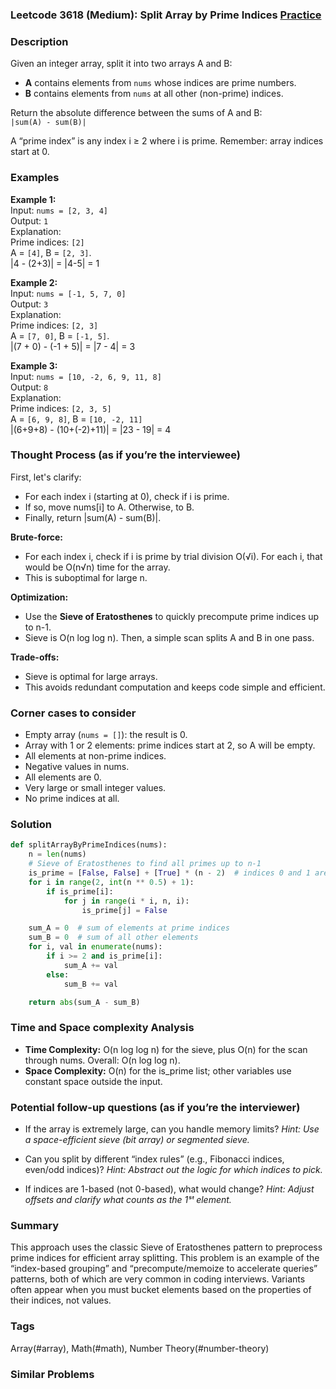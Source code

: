 ### Leetcode 3618 (Medium): Split Array by Prime Indices [Practice](https://leetcode.com/problems/split-array-by-prime-indices)

### Description  
Given an integer array, split it into two arrays A and B:
- **A** contains elements from `nums` whose indices are prime numbers.
- **B** contains elements from `nums` at all other (non-prime) indices.

Return the absolute difference between the sums of A and B:  
`|sum(A) - sum(B)|`

A “prime index” is any index i ≥ 2 where i is prime. Remember: array indices start at 0.

### Examples  

**Example 1:**  
Input: `nums = [2, 3, 4]`  
Output: `1`  
Explanation:  
Prime indices: `[2]`  
A = `[4]`, B = `[2, 3]`.  
|4 - (2+3)| = |4-5| = 1

**Example 2:**  
Input: `nums = [-1, 5, 7, 0]`  
Output: `3`  
Explanation:  
Prime indices: `[2, 3]`  
A = `[7, 0]`, B = `[-1, 5]`.  
|(7 + 0) - (-1 + 5)| = |7 - 4| = 3

**Example 3:**  
Input: `nums = [10, -2, 6, 9, 11, 8]`  
Output: `8`  
Explanation:  
Prime indices: `[2, 3, 5]`  
A = `[6, 9, 8]`, B = `[10, -2, 11]`  
|(6+9+8) - (10+(-2)+11)| = |23 - 19| = 4

### Thought Process (as if you’re the interviewee)  
First, let's clarify:  
- For each index i (starting at 0), check if i is prime.
- If so, move nums[i] to A. Otherwise, to B.
- Finally, return |sum(A) - sum(B)|.

**Brute-force:**  
- For each index i, check if i is prime by trial division O(√i). For each i, that would be O(n√n) time for the array.
- This is suboptimal for large n.

**Optimization:**  
- Use the **Sieve of Eratosthenes** to quickly precompute prime indices up to n-1.
- Sieve is O(n log log n). Then, a simple scan splits A and B in one pass.

**Trade-offs:**  
- Sieve is optimal for large arrays.
- This avoids redundant computation and keeps code simple and efficient.

### Corner cases to consider  
- Empty array (`nums = []`): the result is 0.
- Array with 1 or 2 elements: prime indices start at 2, so A will be empty.
- All elements at non-prime indices.
- Negative values in nums.
- All elements are 0.
- Very large or small integer values.
- No prime indices at all.

### Solution

```python
def splitArrayByPrimeIndices(nums):
    n = len(nums)
    # Sieve of Eratosthenes to find all primes up to n-1
    is_prime = [False, False] + [True] * (n - 2)  # indices 0 and 1 are not prime
    for i in range(2, int(n ** 0.5) + 1):
        if is_prime[i]:
            for j in range(i * i, n, i):
                is_prime[j] = False

    sum_A = 0  # sum of elements at prime indices
    sum_B = 0  # sum of all other elements
    for i, val in enumerate(nums):
        if i >= 2 and is_prime[i]:
            sum_A += val
        else:
            sum_B += val

    return abs(sum_A - sum_B)
```

### Time and Space complexity Analysis  

- **Time Complexity:** O(n log log n) for the sieve, plus O(n) for the scan through nums. Overall: O(n log log n).
- **Space Complexity:** O(n) for the is_prime list; other variables use constant space outside the input.

### Potential follow-up questions (as if you’re the interviewer)  

- If the array is extremely large, can you handle memory limits?
  *Hint: Use a space-efficient sieve (bit array) or segmented sieve.*

- Can you split by different “index rules” (e.g., Fibonacci indices, even/odd indices)?
  *Hint: Abstract out the logic for which indices to pick.*

- If indices are 1-based (not 0-based), what would change?
  *Hint: Adjust offsets and clarify what counts as the 1ˢᵗ element.*

### Summary
This approach uses the classic Sieve of Eratosthenes pattern to preprocess prime indices for efficient array splitting. This problem is an example of the “index-based grouping” and “precompute/memoize to accelerate queries” patterns, both of which are very common in coding interviews. Variants often appear when you must bucket elements based on the properties of their indices, not values.

### Tags
Array(#array), Math(#math), Number Theory(#number-theory)

### Similar Problems
